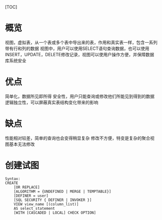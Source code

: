 [TOC]

# 概览
视图，虚拟表，从一个表或多个表中导出来的表，作用和真实表一样，包含一系列带有行和列的数据 视图中，用户可以使用SELECT语句查询数据，也可以使用INSERT，UPDATE，DELETE修改记录，视图可以使用户操作方便，并保障数据库系统安全

# 优点
简单化，数据所见即所得
安全性，用户只能查询或修改他们所能见到得到的数据
逻辑独立性，可以屏蔽真实表结构变化带来的影响

# 缺点
性能相对较差，简单的查询也会变得稍显复杂
修改不方便，特变是复杂的聚合视图基本无法修改

# 创建试图
```
Syntax:
CREATE
    [OR REPLACE]
    [ALGORITHM = {UNDEFINED | MERGE | TEMPTABLE}]
    [DEFINER = user]
    [SQL SECURITY { DEFINER | INVOKER }]
    VIEW view_name [(column_list)]
    AS select_statement
    [WITH [CASCADED | LOCAL] CHECK OPTION]
```


